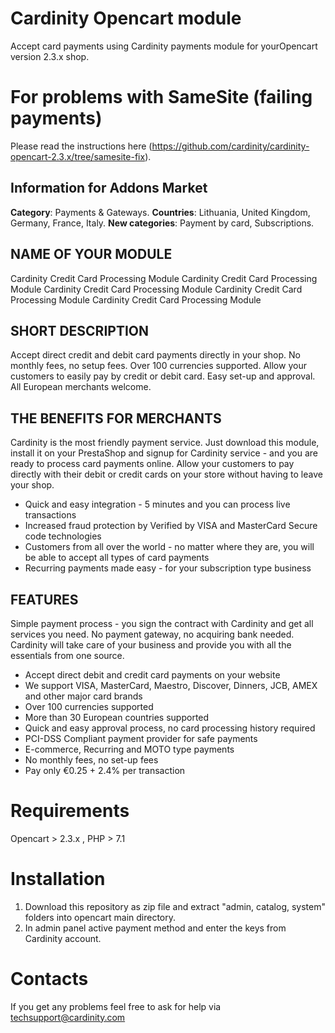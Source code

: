 # Cardinity Opencart module
Accept card payments using Cardinity payments module for yourOpencart version 2.3.x shop.
# For problems with SameSite (failing payments)
Please read the instructions here (https://github.com/cardinity/cardinity-opencart-2.3.x/tree/samesite-fix).
## Information for Addons Market
**Category**: Payments & Gateways.
**Countries**: Lithuania, United Kingdom, Germany, France, Italy.
**New categories**: Payment by card, Subscriptions.
## NAME OF YOUR MODULE
Cardinity Credit Card Processing Module
Cardinity Credit Card Processing Module
Cardinity Credit Card Processing Module
Cardinity Credit Card Processing Module
Cardinity Credit Card Processing Module
## SHORT DESCRIPTION
Accept direct credit and debit card payments directly in your shop. No monthly fees, no setup fees. Over 100 currencies supported. Allow your customers to easily pay by credit or debit card. Easy set-up and approval. All European merchants welcome.
## THE BENEFITS FOR MERCHANTS
Cardinity is the most friendly payment service. Just download this module, install it on your PrestaShop and signup for Cardinity service - and you are ready to process card payments online. Allow your customers to pay directly with their debit or credit cards on your store without having to leave your shop.
* Quick and easy integration - 5 minutes and you can process live transactions
* Increased fraud protection by Verified by VISA and MasterCard Secure code technologies
* Customers from all over the world - no matter where they are, you will be able to accept all types of card payments
* Recurring payments made easy - for your subscription type business
## FEATURES
Simple payment process - you sign the contract with Cardinity and get all services you need. No payment gateway, no acquiring bank needed. Cardinity will take care of your business and provide you with all the essentials from one source.
* Accept direct debit and credit card payments on your website
* We support VISA, MasterCard, Maestro, Discover, Dinners, JCB, AMEX and other major card brands
* Over 100 currencies supported
* More than 30 European countries supported
* Quick and easy approval process, no card processing history required
* PCI-DSS Compliant payment provider for safe payments
* E-commerce, Recurring and MOTO type payments
* No monthly fees, no set-up fees
* Pay only €0.25 + 2.4% per transaction
# Requirements
Opencart > 2.3.x , PHP > 7.1
# Installation
1. Download this repository as zip file and extract "admin, catalog, system" folders into opencart main directory.
2. In admin panel active payment method and enter the keys from Cardinity account.
# Contacts
If you get any problems feel free to ask for help via <a href="mailto:techsupport@cardinity.com">techsupport@cardinity.com</a>
